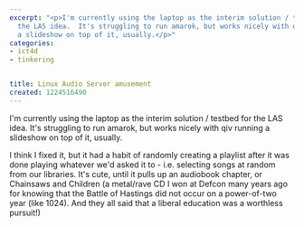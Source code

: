 ```yaml
---
excerpt: "<p>I'm currently using the laptop as the interim solution / testbed for
  the LAS idea.  It's struggling to run amarok, but works nicely with qiv running
  a slideshow on top of it, usually.</p>"
categories:
- ict4d
- tinkering


title: Linux Audio Server amusement
created: 1224516490
---
```

<p>I'm currently using the laptop as the interim solution / testbed for the LAS idea.  It's struggling to run amarok, but works nicely with qiv running a slideshow on top of it, usually.</p>

<p>I think I fixed it, but it had a habit of randomly creating a playlist after it was done playing whatever we'd asked it to - i.e. selecting songs at random from our libraries.  It's cute, until it pulls up an audiobook chapter, or Chainsaws and Children (a metal/rave CD I won at Defcon many years ago for knowing that the Battle of Hastings did not occur on a power-of-two year (like 1024).  And they all said that a liberal education was a worthless pursuit!)</p>

